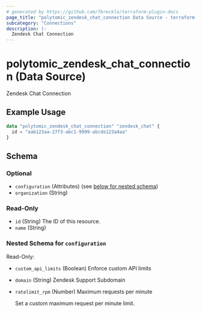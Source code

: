```yaml
---
# generated by https://github.com/fbreckle/terraform-plugin-docs
page_title: "polytomic_zendesk_chat_connection Data Source - terraform-provider-polytomic"
subcategory: "Connections"
description: |-
  Zendesk Chat Connection
---
```


# polytomic_zendesk_chat_connection (Data Source)

Zendesk Chat Connection

## Example Usage

```terraform
data "polytomic_zendesk_chat_connection" "zendesk_chat" {
  id = "aab123aa-27f3-abc1-9999-abcde123a4aa"
}
```

<!-- schema generated by tfplugindocs -->
## Schema

### Optional

- `configuration` (Attributes) (see [below for nested schema](#nestedatt--configuration))
- `organization` (String)

### Read-Only

- `id` (String) The ID of this resource.
- `name` (String)

<a id="nestedatt--configuration"></a>
### Nested Schema for `configuration`

Read-Only:

- `custom_api_limits` (Boolean) Enforce custom API limits
- `domain` (String) Zendesk Support Subdomain
- `ratelimit_rpm` (Number) Maximum requests per minute

    Set a custom maximum request per minute limit.


